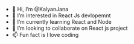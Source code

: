 - 👋 Hi, I’m @KalyanJana
- 👀 I’m interested in React Js devlopemnt
- 🌱 I’m currently learning React and Node
- 💞️ I’m looking to collaborate on React js project
- 📫 Fun fact is I love coding

<!---
KalyanJana/KalyanJana is a ✨ special ✨ repository because its `README.md` (this file) appears on your GitHub profile.
You can click the Preview link to take a look at your changes.
--->
